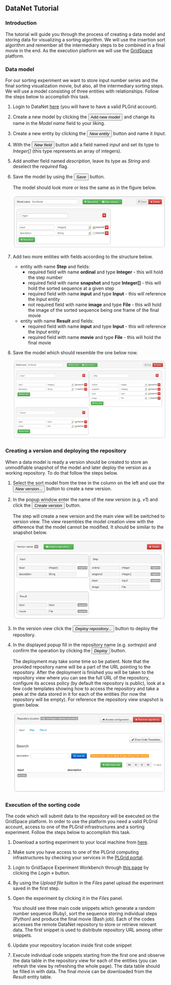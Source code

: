 ## DataNet Tutorial

### Introduction

The tutorial will guide you through the process of creating a data model and storing data for visualizing a sorting
algorithm. We will use the insertion sort algorithm and remember all the intermediary steps to be combined
in a final movie in the end. As the execution platform we will use the [GridSpace](https://gs2.plgrid.pl) platform.

### Data model

For our sorting experiment we want to store input number series and the final sorting visualization movie,
but also, all the intermediary sorting steps. We will use a model consisting of three entities with
relationships. Follow the steps below to accomplish this task.

1. Login to DataNet [here](../../) (you will have to have a valid PLGrid account).

2. Create a new model by clicking the <button class="btn btn-success"><i class="icon-plus"></i> Add new model</button> and change its name in the *Model name* field
   to your liking.

3. Create a new entity by clicking the <button class="btn btn-success"><i class="icon-plus"> New entity</i></button> button and name it *Input*.

4. With the <button class="btn btn-success"><i class="icon-plus"> New field</i></button> button add a field named *input* and set its type to *Integer[]*
   (this type represents an array of integers).

5. Add another field named *description*, leave its type as *String* and deselect the *required* flag.

6. Save the model by using the <button class="btn"><i class="icon-save"> Save</i></button> button.

    The model should look more or less the same as in the figure below.

    ![Sort model with one entity](resources/tut-model-one-entity.png)

7. Add two more entities with fields according to the structure below.

    * entity with name **Step** and fields:
        * required field with name **ordinal** and type **Integer** - this will hold the step number
        * required field with name **snapshot** and type **Integer[]** - this will hold the sorted sequence at a given step
        * required field with name **input** and type **Input** - this will reference the *Input* entity
        * not required field with name **image** and type **File** - this will hold the image of the sorted sequence being one frame of the final movie
    * entity with name **Result** and fields:
        * required field with name **input** and type **Input** - this will reference the *Input* entity
        * required field with name **movie** and type **File** - this will hold the final movie

8. Save the model which should resemble the one below now.

    ![Final sort model](resources/tut-final-sort-model.png)

### Creating a version and deploying the repository

When a data model is ready a version should be created to store an unmodifiable snapshot of the model and later
deploy the version as a working repository. To do that follow the steps below.

1. Select the sort model from the tree in the column on the left and use the
   <button class="btn btn-success"><i class="icon-briefcase"> New version...</i></button> button to create
   a new version.

2. In the popup window enter the name of the new version (e.g. *v1*) and click the
   <button class="btn btn-primary"><i class="icon-briefcase"> Create version</i></button> button.

    The step will create a new version and the main view will be switched to version view. The view resembles
    the model creation view with the difference that the model cannot be modified. It should be similar to the snapshot
    below.
    
    ![Model version view](resources/tut-model-version.png)

3. In the version view click the <button class="btn btn-success"><i class="icon-cloud-upload"> Deploy repository...</i></button>
   button to deploy the repository.

4. In the displayed popup fill in the repository name (e.g. *sortrepo*) and confirm the operation by clicking the
   <button class="btn btn-primary"><i class="icon-file"> Deploy</i></button> button.

    The deployment may take some time so be patient. Note that the provided repository name will be a part of the URL pointing
    to the repository. After the deployment is finished you will be taken to the repository view where you can see the full
    URL of the repository, configure its access policy (by default the repository is public), look at a few code templates
    showing how to access the repository and take a peek at the data stored in it for each of the entities (for now the
    repository will be empty). For reference the repository view snapshot is given below.
    
    ![Repository view](resources/tut-model-repository.png)

### Execution of the sorting code

The code which will submit data to the repository will be executed on the GridSpace platform. In order to use the platform
you need a valid PLGrid account, access to one of the PLGrid infrastructures and a sorting experiment. Follow the steps
below to accomplish this task.

1. Download a sorting experiment to your local machine from [here](resources/sorting-experiment.exp.xml).

2. Make sure you have access to one of the PLGrid computing infrastructures by checking your services in the
   [PLGrid portal](https://portal.plgrid.pl).

3. Login to GridSapce Experiment Workbench through [this page](https://gs2.plgrid.pl) by clicking the *Login »* button.

4. By using the *Upload file* button in the *Files* panel upload the experiment saved in the first step.

5. Open the experiment by clicking it in the *Files* panel.

    You should see three main code snippets which generate a random number sequence (Ruby), sort the sequence storing individual
    steps (Python) and produce the final movie (Bash job). Each of the codes
    accesses the remote DataNet repository to store or retrieve relevant data. The first snippet is used to distribute repository
    URL among other snippets.

6. Update your repository location inside first code snippet

7. Execute individual code snippets starting from the first one and observe the data table in the repository view for each of 
   the entities (you can refresh the view by refreshing the whole page). The data table should be filled in with data. The final
   movie can be downloaded from the *Result* entity table.
